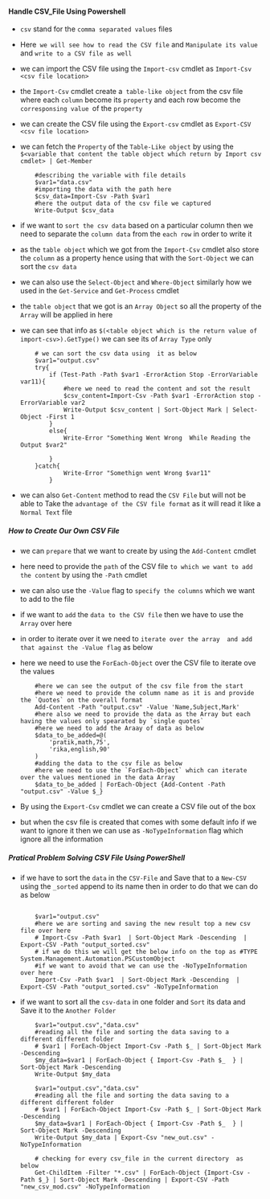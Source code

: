 #### Handle CSV_File Using Powershell ####

- `csv` stand for the `comma separated values` files 
- Here` we will see how to read the CSV file` and `Manipulate its value` and `write to a CSV file as well `
- we can import the CSV file using the `Import-csv` cmdlet as `Import-Csv <csv file location>`
- the `Import-Csv` cmdlet create a` table-like object` from the csv file where each `column` become its `property` and each row become the `corresponsing value `of the `property` 
- we can create the CSV file using the `Export-csv` cmdlet as `Export-CSV <csv file location>`
- we can fetch the `Property` of the `Table-Like object` by using the `$<variable that content the table object which return by Import csv cmdlet> | Get-Member`


    ```
        #describing the variable with file details 
        $var1="data.csv"
        #importing the data with the path here 
        $csv_data=Import-Csv -Path $var1
        #here the output data of the csv file we captured
        Write-Output $csv_data
    ```

- if we want to `sort the csv data` based on a particular column then we need to separate the `column data` from the `each row` in order to write it 
- as the `table object` which we got from the `Import-Csv` cmdlet also store the `column` as a property hence using that with the `Sort-Object` we can sort the `csv data`
- we can also use the `Select-Object` and `Where-Object` similarly how we used in the `Get-Service` and `Get-Process` cmdlet
- the `table object` that we got is an `Array Object` so all the property of the `Array` will be applied in here
- we can see that info as `$(<table object which is the return value of import-csv>).GetType()` we can see its of `Array Type` only

    ```
        # we can sort the csv data using  it as below 
        $var1="output.csv"
        try{
            if (Test-Path -Path $var1 -ErrorAction Stop -ErrorVariable var11){
                #here we need to read the content and sot the result
                $csv_content=Import-Csv -Path $var1 -ErrorAction stop -ErrorVariable var2
                Write-Output $csv_content | Sort-Object Mark | Select-Object -First 1 
            }
            else{
                Write-Error "Something Went Wrong  While Reading the Output $var2"

            }
        }catch{
                Write-Error "Somethign went Wrong $var11"
            }

    ```

- we can also `Get-Content` method to read the `CSV File` but will not be able to Take the `advantage of the CSV file format` as it will read it like a `Normal Text` file


##### How to Create Our Own CSV File ######

- we can `prepare` that we want to create by using the `Add-Content` cmdlet
- here need to provide the `path` of the CSV file `to which we want to add the content` by using the `-Path` cmdlet
- we can also use the `-Value` flag to `specify the columns`  which we want to add to the file
- if we want to `add` the `data to the CSV file` then we have to use the `Array` over here
- in order to iterate over it we need to `iterate over the array  and add that against the -Value flag` as below 
- here we need to use the `ForEach-Object` over the CSV file to iterate ove the values 

    ```
        #here we can see the output of the csv file from the start
        #here we need to provide the column name as it is and provide the `Quotes` on the overall format
        Add-Content -Path "output.csv" -Value 'Name,Subject,Mark'
        #here also we need to provide the data as the Array but each having the values only spearated by `single quotes`
        #here we need to add the Araay of data as below 
        $data_to_be_added=@(
            'pratik,math,75',
            'rika,english,90'
        )
        #adding the data to the csv file as below 
        #here we need to use the `ForEach-Object` which can iterate over the values mentioned in the data Array
        $data_to_be_added | ForEach-Object {Add-Content -Path "output.csv" -Value $_}

    ```


- By using the `Export-Csv` cmdlet we can create a CSV file out of the box
- but when the csv file is created that comes with some default info if we want to ignore it then we can use as `-NoTypeInformation` flag which ignore all the information


##### Pratical Problem Solving CSV File Using PowerShell #####

- if we have to sort the `data` in the `CSV-File` and Save that to a `New-CSV` using the `_sorted` append to its name then in order to do that we can do as below 

    ```
        
        $var1="output.csv"
        #here we are sorting and saving the new result top a new csv file over here 
        # Import-Csv -Path $var1  | Sort-Object Mark -Descending  | Export-CSV -Path "output_sorted.csv"
        # if we do this we will get the below info on the top as #TYPE System.Management.Automation.PSCustomObject
        #if we want to avoid that we can use the -NoTypeInformation over here 
        Import-Csv -Path $var1  | Sort-Object Mark -Descending  | Export-CSV -Path "output_sorted.csv" -NoTypeInformation

    ```

- if we want to sort all the `csv-data` in one folder and `Sort` its data and Save it to the `Another Folder` 

    ```
        $var1="output.csv","data.csv"
        #reading all the file and sorting the data saving to a different different folder 
        # $var1 | ForEach-Object Import-Csv -Path $_ | Sort-Object Mark -Descending
        $my_data=$var1 | ForEach-Object { Import-Csv -Path $_  } | Sort-Object Mark -Descending
        Write-Output $my_data
    ```

    ```
        $var1="output.csv","data.csv"
        #reading all the file and sorting the data saving to a different different folder 
        # $var1 | ForEach-Object Import-Csv -Path $_ | Sort-Object Mark -Descending
        $my_data=$var1 | ForEach-Object { Import-Csv -Path $_  } | Sort-Object Mark -Descending
        Write-Output $my_data | Export-Csv "new_out.csv" -NoTypeInformation
    ```

    ```
        # checking for every csv_file in the current directory  as below 
        Get-ChildItem -Filter "*.csv" | ForEach-Object {Import-Csv -Path $_} | Sort-Object Mark -Descending | Export-CSV -Path "new_csv_mod.csv" -NoTypeInformation
    ```